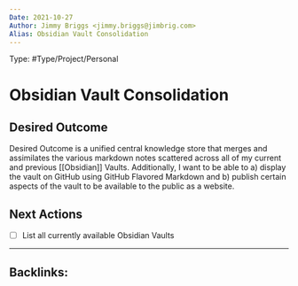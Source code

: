 ```yaml
---
Date: 2021-10-27
Author: Jimmy Briggs <jimmy.briggs@jimbrig.com>
Alias: Obsidian Vault Consolidation
---
```


Type: #Type/Project/Personal 

# Obsidian Vault Consolidation

## Desired Outcome

Desired Outcome is a unified central knowledge store that merges and assimilates the various markdown notes scattered across all of my current and previous [[Obsidian]] Vaults. Additionally, I want to be able to a) display the vault on GitHub using GitHub Flavored Markdown and b) publish certain aspects of the vault to be available to the public as a website.

## Next Actions

- [ ] List all currently available Obsidian Vaults


***

Backlinks:
-	